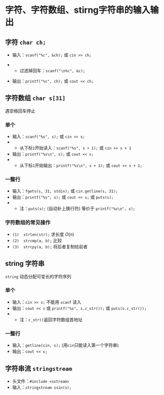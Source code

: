 # 字符、字符数组、stirng字符串的输入输出

## 字符 `char ch;`

- 输入：`scanf("%c", &ch);` 或 `cin >> ch;`
- - 过滤掉回车：`scanf("\n%c", &c);`

- 输出：`printf("%c", ch);` 或 `cout << ch;`

## 字符数组 `char s[31]`
 遇空格回车停止

### 单个

- 输入：`scanf("%s", s);` 或 `cin >> s;`
- - 从下标`1`开始读入：`scanf("%s", s + 1);` 或 `cin >> s + 1`
- 输出：`printf("%s\n", s);` 或 `cout << s;`
- - 从下标`1`开始输出：`printf("%s\n", s + 1);` 或 `cout << s + 1;`

### 一整行

- 输入：`fgets(s, 31, stdin);` 或 `cin.getline(s, 31);`
- 输出：`printf("%s", s);` 或 `cout << s;` 或 `puts(s);`
- - 注：`puts(s);` (自动补上换行符) 等价于 `printf("%s\n", s);` 

### 字符数组的常见操作

- `(1)	strlen(str);` 求长度 $O(n)$
- `(2)	strcmp(a, b);` 比较
- `(3)	strcpy(a, b);` 将后者复制给前者

## string 字符串
`string` 动态分配可变长的字符序列

### 单个

- 输入：`cin >> s;` 不能用 `scanf` 读入
- 输出：`cout << s` 或 `printf("%s", s.c_str());`  或 `puts(s.c_str());`
- - 注：`c_str()`返回字符数组首地址

### 一整行

- 输入：`getline(cin, s);` (用`cin`只能读入第一个字符串)
- 输出：`cout << s;`

## 字符串流 `stringstream`

- 头文件：`#include <sstream>`
- 输入：`stringstream ssin(s);`
